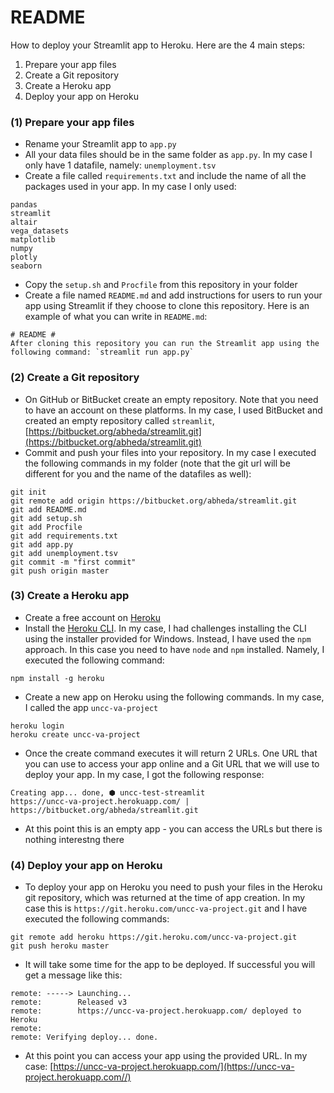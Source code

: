 # README #

How to deploy your Streamlit app to Heroku. Here are the 4 main steps:

1. Prepare your app files
2. Create a Git repository
3. Create a Heroku app
4. Deploy your app on Heroku

### (1) Prepare your app files ###

* Rename your Streamlit app to `app.py`
* All your data files should be in the same folder as `app.py`. In my case I only have 1 datafile, namely: `unemployment.tsv`
* Create a file called `requirements.txt` and include the name of all the packages used in your app. In my case I only used:
```
pandas
streamlit
altair
vega_datasets
matplotlib
numpy
plotly
seaborn
```
* Copy the `setup.sh` and `Procfile` from this repository in your folder
* Create a file named `README.md` and add instructions for users to run your app using Streamlit if they choose to clone this repository. Here is an example of what you can write in `README.md`:
```
# README #
After cloning this repository you can run the Streamlit app using the following command: `streamlit run app.py`
```

### (2) Create a Git repository ###

* On GitHub or BitBucket create an empty repository. Note that you need to have an account on these platforms. In my case, I used BitBucket and created an empty repository called `streamlit`, [https://bitbucket.org/abheda/streamlit.git](https://bitbucket.org/abheda/streamlit.git)
* Commit and push your files into your repository. In my case I executed the following commands in my folder (note that the git url will be different for you and the name of the datafiles as well):
```
git init
git remote add origin https://bitbucket.org/abheda/streamlit.git
git add README.md
git add setup.sh
git add Procfile
git add requirements.txt
git add app.py
git add unemployment.tsv
git commit -m "first commit"
git push origin master
```

### (3) Create a Heroku app ###

* Create a free account on [Heroku](https://www.heroku.com)
* Install the [Heroku CLI](https://devcenter.heroku.com/articles/heroku-cli#other-installation-methods). In my case, I had challenges installing the CLI using the installer provided for Windows. Instead, I have used the `npm` approach. In this case you need to have `node` and `npm` installed. Namely, I executed the following command:
```
npm install -g heroku
```
* Create a new app on Heroku using the following commands. In my case, I called the app `uncc-va-project`
```
heroku login
heroku create uncc-va-project
```
* Once the create command executes it will return 2 URLs. One URL that you can use to access your app online and a Git URL that we will use to deploy your app. In my case, I got the following response:
```
Creating app... done, ⬢ uncc-test-streamlit
https://uncc-va-project.herokuapp.com/ | https://bitbucket.org/abheda/streamlit.git
```
* At this point this is an empty app - you can access the URLs but there is nothing interestng there

### (4) Deploy your app on Heroku ###

* To deploy your app on Heroku you need to push your files in the Heroku git repository, which was returned at the time of app creation. In my case this is `https://git.heroku.com/uncc-va-project.git` and I have executed the following commands:
```
git remote add heroku https://git.heroku.com/uncc-va-project.git
git push heroku master
```
* It will take some time for the app to be deployed. If successful you will get a message like this:
```
remote: -----> Launching...
remote:        Released v3
remote:        https://uncc-va-project.herokuapp.com/ deployed to Heroku
remote:
remote: Verifying deploy... done.
```
* At this point you can access your app using the provided URL. In my case: [https://uncc-va-project.herokuapp.com/](https://uncc-va-project.herokuapp.com//)